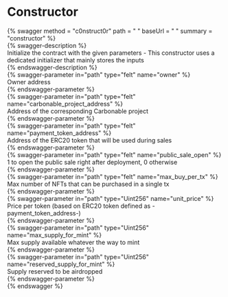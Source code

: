 
Constructor
===========
  
{% swagger method = "c0nstruct0r" path = " " baseUrl = " " summary = "constructor" %}  
{% swagger-description %}  
Initialize the contract with the given parameters - This constructor uses a dedicated initializer that mainly stores the inputs  
{% endswagger-description %}  
{% swagger-parameter in="path" type="felt" name="owner" %}  
Owner address  
{% endswagger-parameter %}  
{% swagger-parameter in="path" type="felt" name="carbonable_project_address" %}  
Address of the corresponding Carbonable project  
{% endswagger-parameter %}  
{% swagger-parameter in="path" type="felt" name="payment_token_address" %}  
Address of the ERC20 token that will be used during sales  
{% endswagger-parameter %}  
{% swagger-parameter in="path" type="felt" name="public_sale_open" %}  
1 to open the public sale right after deployment, 0 otherwise  
{% endswagger-parameter %}  
{% swagger-parameter in="path" type="felt" name="max_buy_per_tx" %}  
Max number of NFTs that can be purchased in a single tx  
{% endswagger-parameter %}  
{% swagger-parameter in="path" type="Uint256" name="unit_price" %}  
Price per token (based on ERC20 token defined as -payment_token_address-)  
{% endswagger-parameter %}  
{% swagger-parameter in="path" type="Uint256" name="max_supply_for_mint" %}  
Max supply available whatever the way to mint  
{% endswagger-parameter %}  
{% swagger-parameter in="path" type="Uint256" name="reserved_supply_for_mint" %}  
Supply reserved to be airdropped  
{% endswagger-parameter %}  
{% endswagger %}